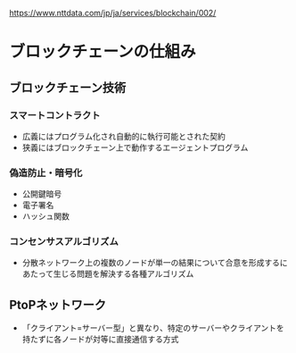 https://www.nttdata.com/jp/ja/services/blockchain/002/

# ブロックチェーンの仕組み

## ブロックチェーン技術
### スマートコントラクト
- 広義にはプログラム化され自動的に執行可能とされた契約
- 狭義にはブロックチェーン上で動作するエージェントプログラム
### 偽造防止・暗号化
- 公開鍵暗号
- 電子署名
- ハッシュ関数
### コンセンサスアルゴリズム
- 分散ネットワーク上の複数のノードが単一の結果について合意を形成するにあたって生じる問題を解決する各種アルゴリズム
## PtoPネットワーク
- 「クライアント=サーバー型」と異なり、特定のサーバーやクライアントを持たずに各ノードが対等に直接通信する方式
